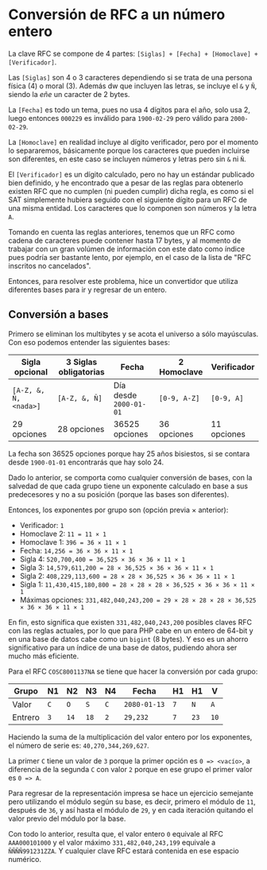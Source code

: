 # Conversión de RFC a un número entero

La clave RFC se compone de 4 partes: `[Siglas] + [Fecha] + [Homoclave] + [Verificador]`.

Las `[Siglas]` son 4 o 3 caracteres dependiendo si se trata de una persona física (4) o moral (3).
Además dw que incluyen las letras, se incluye el `&` y `Ñ`, siendo la *eñe* un caracter de 2 bytes.

La `[Fecha]` es todo un tema, pues no usa 4 dígitos para el año, solo usa 2, luego entonces `000229` es inválido
para `1900-02-29` pero válido para `2000-02-29`.

La `[Homoclave]` en realidad incluye al dígito verificador, pero por el momento lo separaremos, básicamente porque
los caracteres que pueden incluirse son diferentes, en este caso se incluyen números y letras pero sin `&` ni `Ñ`.

El `[Verificador]` es un dígito calculado, pero no hay un estándar publicado bien definido, y he encontrado que
a pesar de las reglas para obtenerlo existen RFC que no cumplen (ni pueden cumplir) dicha regla, es como si el SAT
simplemente hubiera seguido con el siguiente dígito para un RFC de una misma entidad.
Los caracteres que lo componen son números y la letra `A`.

Tomando en cuenta las reglas anteriores, tenemos que un RFC como cadena de caracteres puede contener hasta 17 bytes,
y al momento de trabajar con un gran volúmen de información con este dato como índice pues podría ser bastante lento,
por ejemplo, en el caso de la lista de "RFC inscritos no cancelados".

Entonces, para resolver este problema, hice un convertidor que utiliza diferentes bases para ir y regresar de un entero.

## Conversión a bases

Primero se eliminan los multibytes y se acota el universo a sólo mayúsculas.
Con eso podemos entender las siguientes bases:

| Sigla opcional        | 3 Siglas obligatorias | Fecha                     | 2 Homoclave   | Verificador   |
| ---                   | ---                   | ---                       | ---           | ---           |
| `[A-Z, &, Ñ, <nada>]` | `[A-Z, &, Ñ]`         | Día desde `2000-01-01`    | `[0-9, A-Z]`  | `[0-9, A]`    |
| 29 opciones           | 28 opciones           | 36525 opciones            | 36 opciones   | 11 opciones   |

La fecha son 36525 opciones porque hay 25 años bisiestos, si se contara desde `1900-01-01` encontrarás que hay solo 24.

Dado lo anterior, se comporta como cualquier conversión de bases, con la salvedad de que cada grupo tiene un exponente
calculado en base a sus predecesores y no a su posición (porque las bases son diferentes).

Entonces, los exponentes por grupo son (opción previa × anterior):

- Verificador: `1`
- Homoclave 2: `11 = 11 × 1`
- Homoclave 1: `396 = 36 × 11 × 1`
- Fecha: `14,256 = 36 × 36 × 11 × 1`
- Sigla 4: `520,700,400 = 36,525 × 36 × 36 × 11 × 1`
- Sigla 3: `14,579,611,200 = 28 × 36,525 × 36 × 36 × 11 × 1`
- Sigla 2: `408,229,113,600 = 28 × 28 × 36,525 × 36 × 36 × 11 × 1`
- Sigla 1: `11,430,415,180,800 = 28 × 28 × 28 × 36,525 × 36 × 36 × 11 × 1`
- Máximas opciones: `331,482,040,243,200 = 29 × 28 × 28 × 28 × 36,525 × 36 × 36 × 11 × 1`

En fin, esto significa que existen `331,482,040,243,200` posibles claves RFC con las reglas actuales, por lo que
para PHP cabe en un entero de 64-bit y en una base de datos cabe como un `bigint` (8 bytes). Y eso es un ahorro
significativo para un índice de una base de datos, pudiendo ahora ser mucho más eficiente.

Para el RFC `COSC8001137NA` se tiene que hacer la conversión por cada grupo:

| Grupo   | N1   | N2   | N3   | N4   | Fecha         | H1   | H1   | V    |
| ---     | ---  | ---  | ---  | ---  | ---           | ---  | ---  | ---  |
| Valor   | `C`  | `O`  | `S`  | `C`  | `2080-01-13`  | `7`  | `N`  | `A`  | 
| Entrero | `3`  | `14` | `18` | `2`  | `29,232`      | `7`  | `23` | `10` |

Haciendo la suma de la multiplicación del valor entero por los exponentes, el número de serie es: `40,270,344,269,627`.

La primer `C` tiene un valor de `3` porque la primer opción es `0 => <vacío>`,
a diferencia de la segunda `C` con valor `2` porque en ese grupo el primer valor es `0 => A`.

Para regresar de la representación impresa se hace un ejercicio semejante pero utilizando el módulo según su base,
es decir, primero el módulo de `11`, después de `36`, y así hasta el módulo de `29`, y en cada iteración quitando
el valor previo del módulo por la base.

Con todo lo anterior, resulta que, el valor entero `0` equivale al RFC `AAA000101000`
y el valor máximo `331,482,040,243,199` equivale a `ÑÑÑÑ991231ZZA`.
Y cualquier clave RFC estará contenida en ese espacio numérico.  

